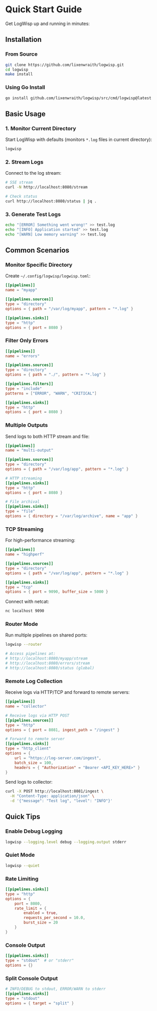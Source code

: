 # Quick Start Guide

Get LogWisp up and running in minutes:

## Installation

### From Source
```bash
git clone https://github.com/lixenwraith/logwisp.git
cd logwisp
make install
```

### Using Go Install

```bash
go install github.com/lixenwraith/logwisp/src/cmd/logwisp@latest
```

## Basic Usage

### 1. Monitor Current Directory

Start LogWisp with defaults (monitors `*.log` files in current directory):

```bash
logwisp
```

### 2. Stream Logs

Connect to the log stream:

```bash
# SSE stream
curl -N http://localhost:8080/stream

# Check status
curl http://localhost:8080/status | jq .
```

### 3. Generate Test Logs

```bash
echo "[ERROR] Something went wrong!" >> test.log
echo "[INFO] Application started" >> test.log
echo "[WARN] Low memory warning" >> test.log
```

## Common Scenarios

### Monitor Specific Directory

Create `~/.config/logwisp/logwisp.toml`:

```toml
[[pipelines]]
name = "myapp"

[[pipelines.sources]]
type = "directory"
options = { path = "/var/log/myapp", pattern = "*.log" }

[[pipelines.sinks]]
type = "http"
options = { port = 8080 }
```

### Filter Only Errors

```toml
[[pipelines]]
name = "errors"

[[pipelines.sources]]
type = "directory"
options = { path = "./", pattern = "*.log" }

[[pipelines.filters]]
type = "include"
patterns = ["ERROR", "WARN", "CRITICAL"]

[[pipelines.sinks]]
type = "http"
options = { port = 8080 }
```

### Multiple Outputs

Send logs to both HTTP stream and file:

```toml
[[pipelines]]
name = "multi-output"

[[pipelines.sources]]
type = "directory"
options = { path = "/var/log/app", pattern = "*.log" }

# HTTP streaming
[[pipelines.sinks]]
type = "http"
options = { port = 8080 }

# File archival
[[pipelines.sinks]]
type = "file"
options = { directory = "/var/log/archive", name = "app" }
```

### TCP Streaming

For high-performance streaming:

```toml
[[pipelines]]
name = "highperf"

[[pipelines.sources]]
type = "directory"
options = { path = "/var/log/app", pattern = "*.log" }

[[pipelines.sinks]]
type = "tcp"
options = { port = 9090, buffer_size = 5000 }
```

Connect with netcat:
```bash
nc localhost 9090
```

### Router Mode

Run multiple pipelines on shared ports:

```bash
logwisp --router

# Access pipelines at:
# http://localhost:8080/myapp/stream
# http://localhost:8080/errors/stream
# http://localhost:8080/status (global)
```

### Remote Log Collection

Receive logs via HTTP/TCP and forward to remote servers:

```toml
[[pipelines]]
name = "collector"

# Receive logs via HTTP POST
[[pipelines.sources]]
type = "http"
options = { port = 8081, ingest_path = "/ingest" }

# Forward to remote server
[[pipelines.sinks]]
type = "http_client"
options = {
    url = "https://log-server.com/ingest",
    batch_size = 100,
    headers = { "Authorization" = "Bearer <API_KEY_HERE>" }
}
```

Send logs to collector:
```bash
curl -X POST http://localhost:8081/ingest \
  -H "Content-Type: application/json" \
  -d '{"message": "Test log", "level": "INFO"}'
```

## Quick Tips

### Enable Debug Logging
```bash
logwisp --logging.level debug --logging.output stderr
```

### Quiet Mode
```bash
logwisp --quiet
```

### Rate Limiting
```toml
[[pipelines.sinks]]
type = "http"
options = {
    port = 8080,
    rate_limit = {
        enabled = true,
        requests_per_second = 10.0,
        burst_size = 20
    }
}
```

### Console Output
```toml
[[pipelines.sinks]]
type = "stdout"  # or "stderr"
options = {}
```

### Split Console Output
```toml
# INFO/DEBUG to stdout, ERROR/WARN to stderr
[[pipelines.sinks]]
type = "stdout"
options = { target = "split" }
```